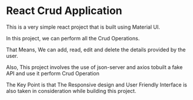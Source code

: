 <h1>React Crud Application</h1>
<p>This is a very simple react project that is built using Material UI.</p>
<p>In this project, we can perform all the Crud Operations.</p>
<p>That Means, We can add, read, edit and delete the details provided by the user.</p>
<p>Also, This project involves the use of json-server and axios tobuilt a fake API and use it perform Crud Operation</p>
<p>The Key Point is that The Responsive design and User Friendly Interface is also taken in consideration while building this project.</p>
